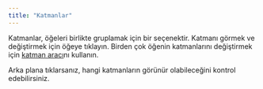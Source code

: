 ```yaml
---
title: "Katmanlar"
---
```


Katmanlar, öğeleri birlikte gruplamak için bir seçenektir. Katmanı görmek ve değiştirmek için öğeye tıklayın. Birden çok öğenin katmanlarını değiştirmek için [katman aracı](painters/layer.md)nı kullanın.

Arka plana tıklarsanız, hangi katmanların görünür olabileceğini kontrol edebilirsiniz.
